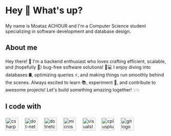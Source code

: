 <h1 align="left">Hey 👋 What's up?</h1>

###

<p align="left">My name is Moataz ACHOUR and I'm a Computer Science student specializing in software development and database design.</p>

###

<h2 align="left">About me</h2>

###

<p align="left">Hey there! 👋 I'm a backend enthusiast who loves crafting efficient, scalable, and (hopefully 🤞) bug-free software solutions! 🚀💻 I enjoy diving into databases 🛢️, optimizing queries ⚡, and making things run smoothly behind the scenes. Always excited to learn 📚, experiment 🧪, and contribute to awesome projects! Let's build something amazing together! 💡✨</p>

###

<h2 align="left">I code with</h2>

###

<div align="left">
  <img src="https://cdn.jsdelivr.net/gh/devicons/devicon/icons/csharp/csharp-original.svg" height="40" alt="csharp logo"  />
  <img width="12" />
  <img src="https://skillicons.dev/icons?i=dotnet" height="40" alt="dot-net logo"  />
  <img width="12" />
  <img src="https://cdn.jsdelivr.net/gh/devicons/devicon/icons/dotnetcore/dotnetcore-original.svg" height="40" alt="dotnetcore logo"  />
  <img width="12" />
  <img src="https://cdn.jsdelivr.net/gh/devicons/devicon/icons/microsoftsqlserver/microsoftsqlserver-plain.svg" height="40" alt="microsoftsqlserver logo"  />
  <img width="12" />
  <img src="https://skillicons.dev/icons?i=visualstudio" height="40" alt="visualstudio logo"  />
  <img width="12" />
  <img src="https://cdn.jsdelivr.net/gh/devicons/devicon/icons/cplusplus/cplusplus-original.svg" height="40" alt="cplusplus logo"  />
  <img width="12" />
  <img src="https://cdn.jsdelivr.net/gh/devicons/devicon/icons/git/git-original.svg" height="40" alt="git logo"  />
  <img width="12" />
</div>

###
